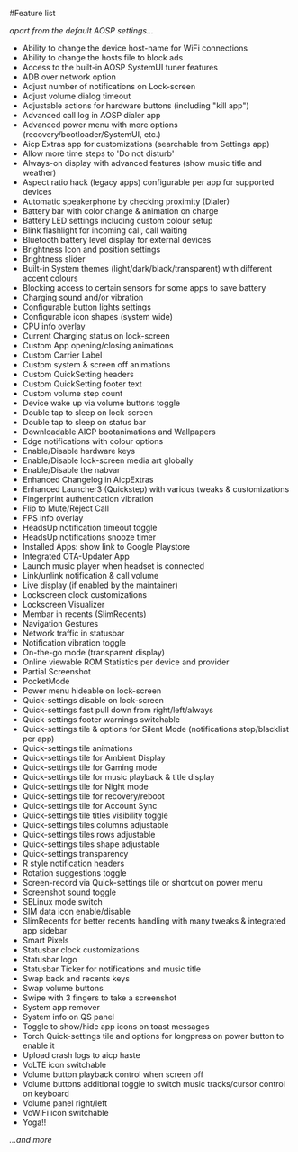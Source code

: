 #Feature list

_apart from the default AOSP settings..._

- Ability to change the device host-name for WiFi connections
- Ability to change the hosts file to block ads
- Access to the built-in AOSP SystemUI tuner features
- ADB over network option
- Adjust number of notifications on Lock-screen
- Adjust volume dialog timeout
- Adjustable actions for hardware buttons (including "kill app")
- Advanced call log in AOSP dialer app
- Advanced power menu with more options (recovery/bootloader/SystemUI, etc.)
- Aicp Extras app for customizations (searchable from Settings app)
- Allow more time steps to 'Do not disturb'
- Always-on display with advanced features (show music title and weather)
- Aspect ratio hack (legacy apps) configurable per app for supported devices
- Automatic speakerphone by checking proximity (Dialer)
- Battery bar with color change & animation on charge
- Battery LED settings including custom colour setup
- Blink flashlight for incoming call, call waiting
- Bluetooth battery level display for external devices
- Brightness Icon and position settings
- Brightness slider
- Built-in System themes (light/dark/black/transparent) with different accent colours
- Blocking access to certain sensors for some apps to save battery
- Charging sound and/or vibration
- Configurable button lights settings
- Configurable icon shapes (system wide)
- CPU info overlay
- Current Charging status on lock-screen
- Custom App opening/closing animations
- Custom Carrier Label
- Custom system & screen off animations
- Custom QuickSetting headers
- Custom QuickSetting footer text
- Custom volume step count
- Device wake up via volume buttons toggle
- Double tap to sleep on lock-screen
- Double tap to sleep on status bar
- Downloadable AICP bootanimations and Wallpapers
- Edge notifications with colour options
- Enable/Disable hardware keys
- Enable/Disable lock-screen media art globally
- Enable/Disable the nabvar
- Enhanced Changelog in AicpExtras
- Enhanced Launcher3 (Quickstep) with various tweaks & customizations
- Fingerprint authentication vibration
- Flip to Mute/Reject Call
- FPS info overlay
- HeadsUp notification timeout toggle
- HeadsUp notifications snooze timer
- Installed Apps: show link to Google Playstore
- Integrated OTA-Updater App
- Launch music player when headset is connected
- Link/unlink notification & call volume
- Live display (if enabled by the maintainer)
- Lockscreen clock customizations
- Lockscreen Visualizer
- Membar in recents (SlimRecents)
- Navigation Gestures
- Network traffic in statusbar
- Notification vibration toggle
- On-the-go mode (transparent display)
- Online viewable ROM Statistics per device and provider
- Partial Screenshot
- PocketMode
- Power menu hideable on lock-screen
- Quick-settings disable on lock-screen
- Quick-settings fast pull down from right/left/always
- Quick-settings footer warnings switchable
- Quick-settings tile & options for Silent Mode (notifications stop/blacklist per app)
- Quick-settings tile animations
- Quick-settings tile for Ambient Display
- Quick-settings tile for Gaming mode
- Quick-settings tile for music playback & title display
- Quick-settings tile for Night mode
- Quick-settings tile for recovery/reboot
- Quick-settings tile for Account Sync
- Quick-settings tile titles visibility toggle
- Quick-settings tiles columns adjustable
- Quick-settings tiles rows adjustable
- Quick-settings tiles shape adjustable
- Quick-settings transparency
- R style notification headers
- Rotation suggestions toggle
- Screen-record via Quick-settings tile or shortcut on power menu
- Screenshot sound toggle
- SELinux mode switch
- SIM data icon enable/disable
- SlimRecents for better recents handling with many tweaks & integrated app sidebar
- Smart Pixels
- Statusbar clock customizations
- Statusbar logo
- Statusbar Ticker for notifications and music title
- Swap back and recents keys
- Swap volume buttons
- Swipe with 3 fingers to take a screenshot
- System app remover
- System info on QS panel
- Toggle to show/hide app icons on toast messages
- Torch Quick-settings tile and options for longpress on power button to enable it
- Upload crash logs to aicp haste
- VoLTE icon switchable
- Volume button playback control when screen off
- Volume buttons additional toggle to switch music tracks/cursor control on keyboard
- Volume panel right/left
- VoWiFi icon switchable
- Yoga!!

_...and more_
